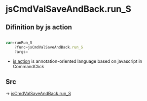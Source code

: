 # jsCmdValSaveAndBack.run_S

## Difinition by js action

```js.js

var=runRun_S
	?func=jsCmdValSaveAndBack.run_S
	?args=

```

- [js action]() is annotation-oriented language based on javascript in CommandClick

## Src

-> [jsCmdValSaveAndBack.run_S](https://github.com/puutaro/CommandClick/blob/master/app/src/main/java/com/puutaro/commandclick/fragment_lib/terminal_fragment/js_interface/toolbar/JsCmdValSaveAndBack.kt#L13)


